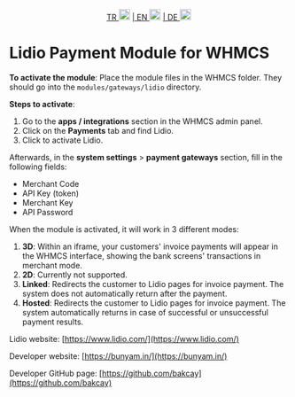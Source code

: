 <div align="center">  
  <a href="README.md"   >   TR <img style="padding-top: 8px" src="https://raw.githubusercontent.com/yammadev/flag-icons/master/png/TR.png" alt="TR" height="20" /></a>  
  <a href="README-EN.md"> | EN <img style="padding-top: 8px" src="https://raw.githubusercontent.com/yammadev/flag-icons/master/png/US.png" alt="EN" height="20" /></a>  
  <a href="README-DE.md"> | DE <img style="padding-top: 8px" src="https://raw.githubusercontent.com/yammadev/flag-icons/master/png/DE.png" alt="DE" height="20" /></a>  
</div>

# Lidio Payment Module for WHMCS

**To activate the module**:
Place the module files in the WHMCS folder. They should go into the `modules/gateways/lidio` directory.

**Steps to activate**:
1. Go to the **apps / integrations** section in the WHMCS admin panel.
2. Click on the **Payments** tab and find Lidio.
3. Click to activate Lidio.

Afterwards, in the **system settings** > **payment gateways** section, fill in the following fields:
- Merchant Code
- API Key (token)
- Merchant Key
- API Password

When the module is activated, it will work in 3 different modes:
1. **3D**: Within an iframe, your customers' invoice payments will appear in the WHMCS interface, showing the bank screens' transactions in merchant mode.
2. **2D**: Currently not supported.
3. **Linked**: Redirects the customer to Lidio pages for invoice payment. The system does not automatically return after the payment.
4. **Hosted**: Redirects the customer to Lidio pages for invoice payment. The system automatically returns in case of successful or unsuccessful payment results.

Lidio website: [https://www.lidio.com/](https://www.lidio.com/)

Developer website: [https://bunyam.in/](https://bunyam.in/)

Developer GitHub page: [https://github.com/bakcay](https://github.com/bakcay)
